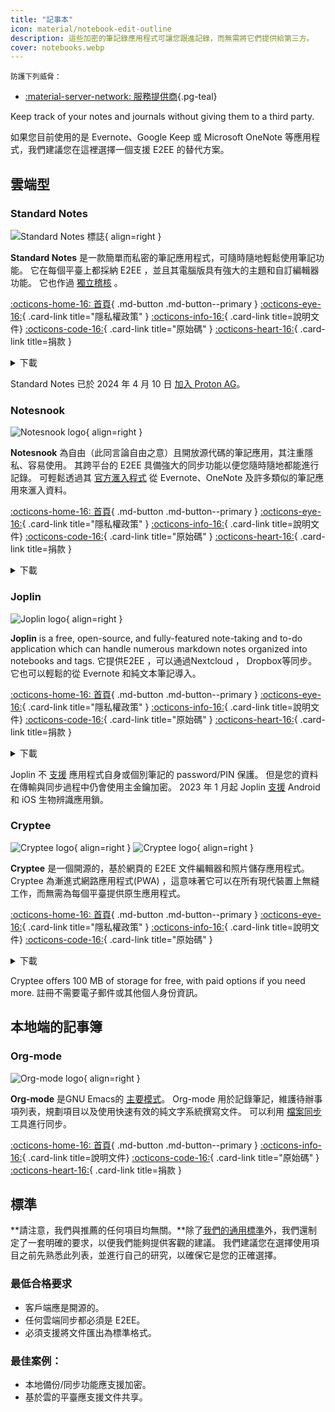 ```yaml
---
title: "記事本"
icon: material/notebook-edit-outline
description: 這些加密的筆記錄應用程式可讓您跟進記錄，而無需將它們提供給第三方。
cover: notebooks.webp
---
```


<small>防護下列威脅：</small>

- [:material-server-network: 服務提供商](basics/common-threats.md#privacy-from-service-providers ""){.pg-teal}

Keep track of your notes and journals without giving them to a third party.

如果您目前使用的是 Evernote、Google Keep 或 Microsoft OneNote 等應用程式，我們建議您在這裡選擇一個支援 E2EE 的替代方案。

## 雲端型

### Standard Notes

<div class="admonition recommendation" markdown>

![Standard Notes 標誌](assets/img/notebooks/standard-notes.svg){ align=right }

**Standard Notes** 是一款簡單而私密的筆記應用程式，可隨時隨地輕鬆使用筆記功能。 它在每個平臺上都採納 E2EE ，並且其電腦版具有強大的主題和自訂編輯器功能。 它也作過 [獨立稽核](https://standardnotes.com/help/2/has-standard-notes-completed-a-third-party-security-audit) 。

[:octicons-home-16: 首頁](https://standardnotes.com){ .md-button .md-button--primary }
[:octicons-eye-16:](https://standardnotes.com/privacy){ .card-link title="隱私權政策" }
[:octicons-info-16:](https://standardnotes.com/help){ .card-link title=說明文件}
[:octicons-code-16:](https://github.com/standardnotes){ .card-link title="原始碼" }
[:octicons-heart-16:](https://standardnotes.com/donate){ .card-link title=捐款 }

<details class="downloads" markdown>
<summary>下載</summary>

- [:simple-googleplay: Google Play](https://play.google.com/store/apps/details?id=com.standardnotes)
- [:simple-appstore: App Store](https://apps.apple.com/app/id1285392450)
- [:simple-github: GitHub](https://github.com/standardnotes/app/releases)
- [:fontawesome-brands-windows: Windows](https://standardnotes.com)
- [:simple-apple: macOS](https://standardnotes.com)
- [:simple-linux: Linux](https://standardnotes.com)
- [:octicons-globe-16: 網頁版](https://app.standardnotes.com)

</details>

</div>

Standard Notes 已於 2024 年 4 月 10 日 [加入 Proton AG](https://standardnotes.com/blog/joining-forces-with-proton)。

### Notesnook

<div class="admonition recommendation" markdown>

![Notesnook logo](assets/img/notebooks/notesnook.svg){ align=right }

**Notesnook** 為自由（此同言論自由之意）且開放源代碼的筆記應用，其注重隱私、容易使用。 其跨平台的 E2EE 具備強大的同步功能以便您隨時隨地都能進行記錄。 可輕鬆透過其 [官方滙入程式](https://importer.notesnook.com) 從 Evernote、OneNote 及許多類似的筆記應用來滙入資料。

[:octicons-home-16: 首頁](https://notesnook.com){ .md-button .md-button--primary }
[:octicons-eye-16:](https://notesnook.com/privacy){ .card-link title="隱私權政策" }
[:octicons-info-16:](https://help.notesnook.com){ .card-link title=說明文件}
[:octicons-code-16:](https://github.com/streetwriters/notesnook){ .card-link title="原始碼" }
[:octicons-heart-16:](https://github.com/streetwriters/notesnook/blob/master/CONTRIBUTING.md){ .card-link title=捐款 }

<details class="downloads" markdown>
<summary>下載</summary>

- [:simple-googleplay: Google Play](https://play.google.com/store/apps/details?id=com.streetwriters.notesnook)
- [:simple-appstore: App Store](https://apps.apple.com/app/id1544027013)
- [:simple-github: GitHub](https://github.com/streetwriters/notesnook/releases)
- [:fontawesome-brands-windows: Windows](https://notesnook.com/downloads)
- [:simple-apple: macOS](https://notesnook.com/downloads)
- [:simple-linux: Linux](https://notesnook.com/downloads)
- [:simple-firefoxbrowser: Firefox](https://notesnook.com/notesnook-web-clipper)
- [:simple-googlechrome: Chrome](https://chrome.google.com/webstore/detail/notesnook-web-clipper/kljhpemdlcnjohmfmkogahelkcidieaj)
- [:octicons-globe-16: 網頁版](https://app.notesnook.com)
- [:simple-flathub: Flathub](https://flathub.org/apps/com.notesnook.Notesnook)

</details>

</div>

### Joplin

<div class="admonition recommendation" markdown>

![Joplin logo](assets/img/notebooks/joplin.svg){ align=right }

**Joplin** is a free, open-source, and fully-featured note-taking and to-do application which can handle numerous markdown notes organized into notebooks and tags. 它提供E2EE ，可以通過Nextcloud ， Dropbox等同步。 它也可以輕鬆的從 Evernote 和純文本筆記導入。

[:octicons-home-16: 首頁](https://joplinapp.org){ .md-button .md-button--primary }
[:octicons-eye-16:](https://joplinapp.org/privacy){ .card-link title="隱私權政策" }
[:octicons-info-16:](https://joplinapp.org/help){ .card-link title=說明文件}
[:octicons-code-16:](https://github.com/laurent22/joplin){ .card-link title="原始碼" }
[:octicons-heart-16:](https://joplinapp.org/donate){ .card-link title=捐款 }

<details class="downloads" markdown>
<summary>下載</summary>

- [:simple-googleplay: Google Play](https://play.google.com/store/apps/details?id=net.cozic.joplin)
- [:simple-appstore: App Store](https://apps.apple.com/app/id1315599797)
- [:simple-github: GitHub](https://github.com/laurent22/joplin-android/releases)
- [:fontawesome-brands-windows: Windows](https://joplinapp.org/#desktop-applications)
- [:simple-apple: macOS](https://joplinapp.org/#desktop-applications)
- [:simple-linux: Linux](https://joplinapp.org/#desktop-applications)
- [:simple-firefoxbrowser: Firefox](https://addons.mozilla.org/firefox/addon/joplin-web-clipper)
- [:simple-googlechrome: Chrome](https://chrome.google.com/webstore/detail/joplin-web-clipper/alofnhikmmkdbbbgpnglcpdollgjjfek)

</details>

</div>

Joplin 不 [支援](https://github.com/laurent22/joplin/issues/289) 應用程式自身或個別筆記的 password/PIN 保護。 但是您的資料在傳輸與同步過程中仍會使用主金鑰加密。 2023 年 1 月起 Joplin [支援](https://github.com/laurent22/joplin/commit/f10d9f75b055d84416053fab7e35438f598753e9) Android 和 iOS 生物辨識應用鎖。

### Cryptee

<div class="admonition recommendation" markdown>

![Cryptee logo](./assets/img/notebooks/cryptee.svg#only-light){ align=right }
![Cryptee logo](./assets/img/notebooks/cryptee-dark.svg#only-dark){ align=right }

**Cryptee** 是一個開源的，基於網頁的 E2EE 文件編輯器和照片儲存應用程式。 Cryptee 為漸進式網路應用程式(PWA) ，這意味著它可以在所有現代裝置上無縫工作，而無需為每個平臺提供原生應用程式。

[:octicons-home-16: 首頁](https://crypt.ee){ .md-button .md-button--primary }
[:octicons-eye-16:](https://crypt.ee/privacy){ .card-link title="隱私權政策" }
[:octicons-info-16:](https://crypt.ee/help){ .card-link title=說明文件}
[:octicons-code-16:](https://github.com/cryptee){ .card-link title="原始碼" }

<details class="downloads" markdown>
<summary>下載</summary>

- [:octicons-globe-16: PWA](https://crypt.ee/download)

</details>

</div>

Cryptee offers 100 MB of storage for free, with paid options if you need more. 註冊不需要電子郵件或其他個人身份資訊。

## 本地端的記事簿

### Org-mode

<div class="admonition recommendation" markdown>

![Org-mode logo](assets/img/notebooks/org-mode.svg){ align=right }

**Org-mode** 是GNU Emacs的 [主要模式](https://gnu.org/software/emacs/manual/html_node/elisp/Major-Modes.html)。 Org-mode 用於記錄筆記，維護待辦事項列表，規劃項目以及使用快速有效的純文字系統撰寫文件。 可以利用 [檔案同步](file-sharing.md#file-sync) 工具進行同步。

[:octicons-home-16: 首頁](https://orgmode.org){ .md-button .md-button--primary }
[:octicons-info-16:](https://orgmode.org/manuals.html){ .card-link title=說明文件}
[:octicons-code-16:](https://git.savannah.gnu.org/cgit/emacs/org-mode.git){ .card-link title="原始碼" }
[:octicons-heart-16:](https://liberapay.com/bzg){ .card-link title=捐款 }

</details>

</div>

## 標準

**請注意，我們與推薦的任何項目均無關。**除了[我們的通用標準](about/criteria.md)外，我們還制定了一套明確的要求，以便我們能夠提供客觀的建議。 我們建議您在選擇使用項目之前先熟悉此列表，並進行自己的研究，以確保它是您的正確選擇。

### 最低合格要求

- 客戶端應是開源的。
- 任何雲端同步都必須是 E2EE。
- 必須支援將文件匯出為標準格式。

### 最佳案例：

- 本地備份/同步功能應支援加密。
- 基於雲的平臺應支援文件共享。
